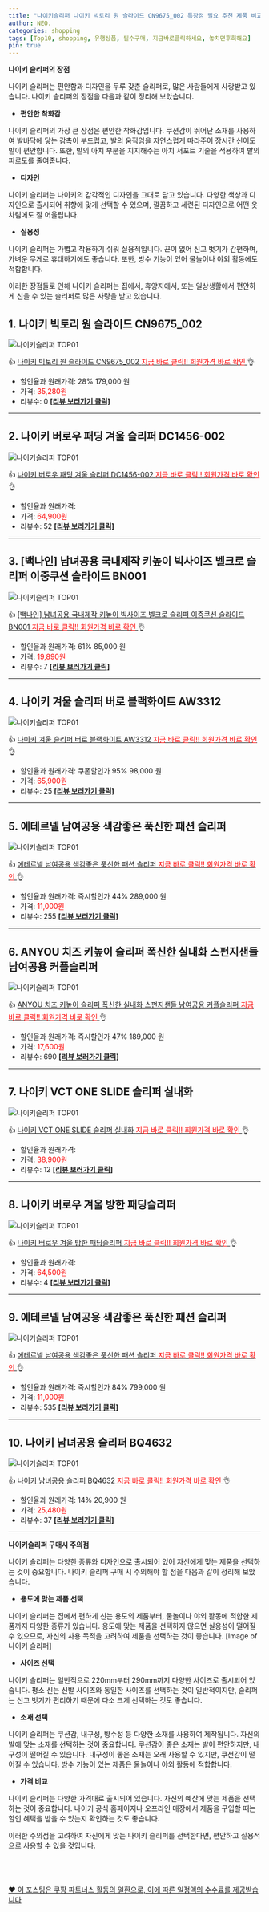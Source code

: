 ```yaml
---
title: "나이키슬리퍼 나이키 빅토리 원 슬라이드 CN9675_002 특장점 필요 추천 제품 비교 최저 가격 비교 장점 구매 후기 구매평"
author: NEO.
categories: shopping
tags: [Top10, shopping, 유행상품, 필수구매, 지금바로클릭하세요, 놓치면후회해요]
pin: true
---
```

**나이키 슬리퍼의 장점**

나이키 슬리퍼는 편안함과 디자인을 두루 갖춘 슬리퍼로, 많은 사람들에게 사랑받고 있습니다. 나이키 슬리퍼의 장점을 다음과 같이 정리해 보았습니다.

* **편안한 착화감**

나이키 슬리퍼의 가장 큰 장점은 편안한 착화감입니다. 쿠션감이 뛰어난 소재를 사용하여 발바닥에 닿는 감촉이 부드럽고, 발의 움직임을 자연스럽게 따라주어 장시간 신어도 발이 편안합니다. 또한, 발의 아치 부분을 지지해주는 아치 서포트 기술을 적용하여 발의 피로도를 줄여줍니다.

* **디자인**

나이키 슬리퍼는 나이키의 감각적인 디자인을 그대로 담고 있습니다. 다양한 색상과 디자인으로 출시되어 취향에 맞게 선택할 수 있으며, 깔끔하고 세련된 디자인으로 어떤 옷차림에도 잘 어울립니다.

* **실용성**

나이키 슬리퍼는 가볍고 착용하기 쉬워 실용적입니다. 끈이 없어 신고 벗기가 간편하며, 가벼운 무게로 휴대하기에도 좋습니다. 또한, 방수 기능이 있어 물놀이나 야외 활동에도 적합합니다.

이러한 장점들로 인해 나이키 슬리퍼는 집에서, 휴양지에서, 또는 일상생활에서 편안하게 신을 수 있는 슬리퍼로 많은 사랑을 받고 있습니다.

   

## 1. 나이키 빅토리 원 슬라이드 CN9675_002

![나이키슬리퍼 TOP01](https://thumbnail8.coupangcdn.com/thumbnails/remote/490x490ex/image/vendor_inventory/baab/9c6a8f92532f69726966857b56acefb8b515dc16b3e6e5fe14fbecf14c67.png)


👍 [나이키 빅토리 원 슬라이드 CN9675_002 <font color=red> 지금 바로 클릭!! 회원가격 바로 확인 </font> ](https://link.coupang.com/re/AFFSDP?lptag=AF3617701&subid=GithubCoopas&pageKey=4806043589&traceid=V0-153&itemId=6176630195&vendorItemId=87031197530) 👌 


- 할인율과 원래가격: 28%  179,000   원
- 가격: <span style='color:red'>35,280원</span>
- 리뷰수: 0  [**[리뷰 보러가기 클릭]**](https://link.coupang.com/re/AFFSDP?lptag=AF3617701&subid=GithubCoopas&pageKey=4806043589&traceid=V0-153&itemId=6176630195&vendorItemId=87031197530)

---


   

## 2. 나이키 버로우 패딩 겨울 슬리퍼 DC1456-002

![나이키슬리퍼 TOP01](https://thumbnail8.coupangcdn.com/thumbnails/remote/490x490ex/image/vendor_inventory/05db/3645829e36299571f1f834e5a9d8154b28ecda1be36f2dbb83bcb46d770d.jpg)


👍 [나이키 버로우 패딩 겨울 슬리퍼 DC1456-002 <font color=red> 지금 바로 클릭!! 회원가격 바로 확인 </font> ](https://link.coupang.com/re/AFFSDP?lptag=AF3617701&subid=GithubCoopas&pageKey=6804155622&traceid=V0-153&itemId=16074497109&vendorItemId=87749451258) 👌 


- 할인율과 원래가격: 
- 가격: <span style='color:red'>64,900원</span>
- 리뷰수: 52  [**[리뷰 보러가기 클릭]**](https://link.coupang.com/re/AFFSDP?lptag=AF3617701&subid=GithubCoopas&pageKey=6804155622&traceid=V0-153&itemId=16074497109&vendorItemId=87749451258)

---


   

## 3. [백나인] 남녀공용 국내제작 키높이 빅사이즈 벨크로 슬리퍼 이중쿠션 슬라이드 BN001

![나이키슬리퍼 TOP01](https://thumbnail8.coupangcdn.com/thumbnails/remote/490x490ex/image/vendor_inventory/1117/67f81b891d0d867a60701eed9035e16ae2c113992004f6043c0748cc6c55.jpg)


👍 [[백나인] 남녀공용 국내제작 키높이 빅사이즈 벨크로 슬리퍼 이중쿠션 슬라이드 BN001 <font color=red> 지금 바로 클릭!! 회원가격 바로 확인 </font> ](https://link.coupang.com/re/AFFSDP?lptag=AF3617701&subid=GithubCoopas&pageKey=7716172933&traceid=V0-153&itemId=20696187178&vendorItemId=87767623161) 👌 


- 할인율과 원래가격: 61%  85,000   원
- 가격: <span style='color:red'>19,890원</span>
- 리뷰수: 7  [**[리뷰 보러가기 클릭]**](https://link.coupang.com/re/AFFSDP?lptag=AF3617701&subid=GithubCoopas&pageKey=7716172933&traceid=V0-153&itemId=20696187178&vendorItemId=87767623161)

---


   

## 4. 나이키 겨울 슬리퍼 버로 블랙화이트 AW3312

![나이키슬리퍼 TOP01](https://thumbnail7.coupangcdn.com/thumbnails/remote/490x490ex/image/vendor_inventory/9c38/baaaad773428975ddc9b44f803838da95436a12081c43196d726592cf120.png)


👍 [나이키 겨울 슬리퍼 버로 블랙화이트 AW3312 <font color=red> 지금 바로 클릭!! 회원가격 바로 확인 </font> ](https://link.coupang.com/re/AFFSDP?lptag=AF3617701&subid=GithubCoopas&pageKey=7092850180&traceid=V0-153&itemId=17681185102&vendorItemId=84687947027) 👌 


- 할인율과 원래가격: 쿠폰할인가 95%  98,000   원
- 가격: <span style='color:red'>65,900원</span>
- 리뷰수: 25  [**[리뷰 보러가기 클릭]**](https://link.coupang.com/re/AFFSDP?lptag=AF3617701&subid=GithubCoopas&pageKey=7092850180&traceid=V0-153&itemId=17681185102&vendorItemId=84687947027)

---


   

## 5. 에테르넬 남여공용 색감좋은 푹신한 패션 슬리퍼

![나이키슬리퍼 TOP01](https://thumbnail10.coupangcdn.com/thumbnails/remote/490x490ex/image/vendor_inventory/6891/86a07059833c82e0accf013c74c8e8691f98700d4cde679752ef9b28c00b.jpg)


👍 [에테르넬 남여공용 색감좋은 푹신한 패션 슬리퍼 <font color=red> 지금 바로 클릭!! 회원가격 바로 확인 </font> ](https://link.coupang.com/re/AFFSDP?lptag=AF3617701&subid=GithubCoopas&pageKey=7648095956&traceid=V0-153&itemId=20342092807&vendorItemId=87426886156) 👌 


- 할인율과 원래가격: 즉시할인가 44%  289,000   원
- 가격: <span style='color:red'>11,000원</span>
- 리뷰수: 255  [**[리뷰 보러가기 클릭]**](https://link.coupang.com/re/AFFSDP?lptag=AF3617701&subid=GithubCoopas&pageKey=7648095956&traceid=V0-153&itemId=20342092807&vendorItemId=87426886156)

---


   

## 6. ANYOU 치즈 키높이 슬리퍼 폭신한 실내화 스펀지샌들 남여공용 커플슬리퍼

![나이키슬리퍼 TOP01](https://thumbnail10.coupangcdn.com/thumbnails/remote/490x490ex/image/vendor_inventory/801c/19bd6f67bbf68f5fb68b85edd20a88ee38e207444df4ecba47d15583dd42.jpg)


👍 [ANYOU 치즈 키높이 슬리퍼 폭신한 실내화 스펀지샌들 남여공용 커플슬리퍼 <font color=red> 지금 바로 클릭!! 회원가격 바로 확인 </font> ](https://link.coupang.com/re/AFFSDP?lptag=AF3617701&subid=GithubCoopas&pageKey=7347978984&traceid=V0-153&itemId=19146954326&vendorItemId=86557606351) 👌 


- 할인율과 원래가격: 즉시할인가 47%  189,000   원
- 가격: <span style='color:red'>17,600원</span>
- 리뷰수: 690  [**[리뷰 보러가기 클릭]**](https://link.coupang.com/re/AFFSDP?lptag=AF3617701&subid=GithubCoopas&pageKey=7347978984&traceid=V0-153&itemId=19146954326&vendorItemId=86557606351)

---


   

## 7. 나이키 VCT ONE SLIDE 슬리퍼 실내화

![나이키슬리퍼 TOP01](https://thumbnail8.coupangcdn.com/thumbnails/remote/490x490ex/image/vendor_inventory/e8f0/20831124cf6b16a2964cc03d1bd942516338b2a782688e684133c969cfc2.jpg)


👍 [나이키 VCT ONE SLIDE 슬리퍼 실내화 <font color=red> 지금 바로 클릭!! 회원가격 바로 확인 </font> ](https://link.coupang.com/re/AFFSDP?lptag=AF3617701&subid=GithubCoopas&pageKey=7260134926&traceid=V0-153&itemId=18490406682&vendorItemId=85948786436) 👌 


- 할인율과 원래가격: 
- 가격: <span style='color:red'>38,900원</span>
- 리뷰수: 12  [**[리뷰 보러가기 클릭]**](https://link.coupang.com/re/AFFSDP?lptag=AF3617701&subid=GithubCoopas&pageKey=7260134926&traceid=V0-153&itemId=18490406682&vendorItemId=85948786436)

---


   

## 8. 나이키 버로우 겨울 방한 패딩슬리퍼

![나이키슬리퍼 TOP01](https://thumbnail7.coupangcdn.com/thumbnails/remote/490x490ex/image/vendor_inventory/3afc/34ba8f4f9865a5a8dc68957fdbfcd24fe6a066e7107a97ee603c357fc817.jpg)


👍 [나이키 버로우 겨울 방한 패딩슬리퍼 <font color=red> 지금 바로 클릭!! 회원가격 바로 확인 </font> ](https://link.coupang.com/re/AFFSDP?lptag=AF3617701&subid=GithubCoopas&pageKey=7704652443&traceid=V0-153&itemId=20637405543&vendorItemId=87711033227) 👌 


- 할인율과 원래가격: 
- 가격: <span style='color:red'>64,500원</span>
- 리뷰수: 4  [**[리뷰 보러가기 클릭]**](https://link.coupang.com/re/AFFSDP?lptag=AF3617701&subid=GithubCoopas&pageKey=7704652443&traceid=V0-153&itemId=20637405543&vendorItemId=87711033227)

---


   

## 9. 에테르넬 남여공용 색감좋은 푹신한 패션 슬리퍼

![나이키슬리퍼 TOP01](https://thumbnail9.coupangcdn.com/thumbnails/remote/490x490ex/image/vendor_inventory/f3fd/a5e7ed85f1f96c958471eedb26d49dd1f62e27b7a17061b7a5eba453a36b.jpg)


👍 [에테르넬 남여공용 색감좋은 푹신한 패션 슬리퍼 <font color=red> 지금 바로 클릭!! 회원가격 바로 확인 </font> ](https://link.coupang.com/re/AFFSDP?lptag=AF3617701&subid=GithubCoopas&pageKey=7648095956&traceid=V0-153&itemId=20342092825&vendorItemId=87426886117) 👌 


- 할인율과 원래가격: 즉시할인가 84%  799,000   원
- 가격: <span style='color:red'>11,000원</span>
- 리뷰수: 535  [**[리뷰 보러가기 클릭]**](https://link.coupang.com/re/AFFSDP?lptag=AF3617701&subid=GithubCoopas&pageKey=7648095956&traceid=V0-153&itemId=20342092825&vendorItemId=87426886117)

---


   

## 10. 나이키 남녀공용 슬리퍼 BQ4632

![나이키슬리퍼 TOP01](https://thumbnail8.coupangcdn.com/thumbnails/remote/490x490ex/image/vendor_inventory/ea21/a4ce1a5dd2ffa8150172bd0bcafb74e988b55d05aa12dd24f57c651403b2.jpg)


👍 [나이키 남녀공용 슬리퍼 BQ4632 <font color=red> 지금 바로 클릭!! 회원가격 바로 확인 </font> ](https://link.coupang.com/re/AFFSDP?lptag=AF3617701&subid=GithubCoopas&pageKey=7353530700&traceid=V0-153&itemId=18928399763&vendorItemId=86055280433) 👌 


- 할인율과 원래가격: 14%  20,900   원
- 가격: <span style='color:red'>25,480원</span>
- 리뷰수: 37  [**[리뷰 보러가기 클릭]**](https://link.coupang.com/re/AFFSDP?lptag=AF3617701&subid=GithubCoopas&pageKey=7353530700&traceid=V0-153&itemId=18928399763&vendorItemId=86055280433)

---
**나이키슬리퍼 구매시 주의점**

나이키 슬리퍼는 다양한 종류와 디자인으로 출시되어 있어 자신에게 맞는 제품을 선택하는 것이 중요합니다. 나이키 슬리퍼 구매 시 주의해야 할 점을 다음과 같이 정리해 보았습니다.

* **용도에 맞는 제품 선택**

나이키 슬리퍼는 집에서 편하게 신는 용도의 제품부터, 물놀이나 야외 활동에 적합한 제품까지 다양한 종류가 있습니다. 용도에 맞는 제품을 선택하지 않으면 실용성이 떨어질 수 있으므로, 자신의 사용 목적을 고려하여 제품을 선택하는 것이 좋습니다.
[Image of 나이키 슬리퍼]

* **사이즈 선택**

나이키 슬리퍼는 일반적으로 220mm부터 290mm까지 다양한 사이즈로 출시되어 있습니다. 평소 신는 신발 사이즈와 동일한 사이즈를 선택하는 것이 일반적이지만, 슬리퍼는 신고 벗기가 편리하기 때문에 다소 크게 선택하는 것도 좋습니다.

* **소재 선택**

나이키 슬리퍼는 쿠션감, 내구성, 방수성 등 다양한 소재를 사용하여 제작됩니다. 자신의 발에 맞는 소재를 선택하는 것이 중요합니다. 쿠션감이 좋은 소재는 발이 편안하지만, 내구성이 떨어질 수 있습니다. 내구성이 좋은 소재는 오래 사용할 수 있지만, 쿠션감이 떨어질 수 있습니다. 방수 기능이 있는 제품은 물놀이나 야외 활동에 적합합니다.

* **가격 비교**

나이키 슬리퍼는 다양한 가격대로 출시되어 있습니다. 자신의 예산에 맞는 제품을 선택하는 것이 중요합니다. 나이키 공식 홈페이지나 오프라인 매장에서 제품을 구입할 때는 할인 혜택을 받을 수 있는지 확인하는 것도 좋습니다.

이러한 주의점을 고려하여 자신에게 맞는 나이키 슬리퍼를 선택한다면, 편안하고 실용적으로 사용할 수 있을 것입니다.<br><br><br><br><br> [ ❤  이 포스팅은 쿠팡 파트너스 활동의 일환으로, 이에 따른 일정액의 수수료를 제공받습니다](https://link.coupang.com/a/bcEFyh)